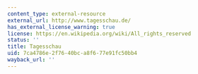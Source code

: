 ```yaml
---
content_type: external-resource
external_url: http://www.tagesschau.de/
has_external_license_warning: true
license: https://en.wikipedia.org/wiki/All_rights_reserved
status: ''
title: Tagesschau
uid: 7ca4786e-2f76-40bc-a8f6-77e91fc50bb4
wayback_url: ''
---
```

